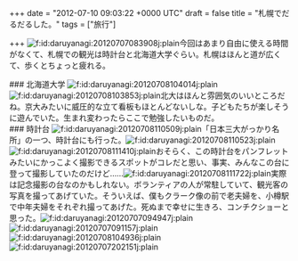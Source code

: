 
+++
date = "2012-07-10 09:03:22 +0000 UTC"
draft = false
title = "札幌でだるだるした。"
tags = ["旅行"]

+++
<img src="http://cdn-ak.f.st-hatena.com/images/fotolife/d/daruyanagi/20120707/20120707083908.jpg" alt="f:id:daruyanagi:20120707083908j:plain" title="f:id:daruyanagi:20120707083908j:plain" class="hatena-fotolife"/>今回はあまり自由に使える時間がなくて、札幌での観光は時計台と北海道大学ぐらい。札幌はほんと道が広くて、歩くとちょっと疲れる。

<div class="section">
    ### 北海道大学
    <img src="http://cdn-ak.f.st-hatena.com/images/fotolife/d/daruyanagi/20120708/20120708104014.jpg" alt="f:id:daruyanagi:20120708104014j:plain" title="f:id:daruyanagi:20120708104014j:plain" class="hatena-fotolife"/><img src="http://cdn-ak.f.st-hatena.com/images/fotolife/d/daruyanagi/20120708/20120708103853.jpg" alt="f:id:daruyanagi:20120708103853j:plain" title="f:id:daruyanagi:20120708103853j:plain" class="hatena-fotolife"/>北大はほんと雰囲気のいいところだね。京大みたいに威圧的な立て看板もほとんどないしな。子どもたちが楽しそうに遊んでいた。生まれ変わったらここで勉強したいものだ。

</div>
<div class="section">
    ### 時計台
    <img src="http://cdn-ak.f.st-hatena.com/images/fotolife/d/daruyanagi/20120708/20120708110509.jpg" alt="f:id:daruyanagi:20120708110509j:plain" title="f:id:daruyanagi:20120708110509j:plain" class="hatena-fotolife"/>「日本三大がっかり名所」の一つ、時計台にも行った。<img src="http://cdn-ak.f.st-hatena.com/images/fotolife/d/daruyanagi/20120708/20120708110523.jpg" alt="f:id:daruyanagi:20120708110523j:plain" title="f:id:daruyanagi:20120708110523j:plain" class="hatena-fotolife"/><img src="http://cdn-ak.f.st-hatena.com/images/fotolife/d/daruyanagi/20120708/20120708111410.jpg" alt="f:id:daruyanagi:20120708111410j:plain" title="f:id:daruyanagi:20120708111410j:plain" class="hatena-fotolife"/>おそらく、この時計台をパンフレットみたいにかっこよく撮影できるスポットがコレだと思い、事実、みんなこの台に登って撮影していたのだけど……<img src="http://cdn-ak.f.st-hatena.com/images/fotolife/d/daruyanagi/20120708/20120708111722.jpg" alt="f:id:daruyanagi:20120708111722j:plain" title="f:id:daruyanagi:20120708111722j:plain" class="hatena-fotolife"/>実際は記念撮影の台なのかもしれない。ボランティアの人が常駐していて、観光客の写真を撮ってあげていた。そういえば、僕もクラーク像の前で老夫婦を、小樽駅で中年夫婦をそれぞれ撮ってあげた。死ぬまで幸せに生きろ、コンチクショーと思った。<img src="http://cdn-ak.f.st-hatena.com/images/fotolife/d/daruyanagi/20120707/20120707094947.jpg" alt="f:id:daruyanagi:20120707094947j:plain" title="f:id:daruyanagi:20120707094947j:plain" class="hatena-fotolife"/><img src="http://cdn-ak.f.st-hatena.com/images/fotolife/d/daruyanagi/20120707/20120707091157.jpg" alt="f:id:daruyanagi:20120707091157j:plain" title="f:id:daruyanagi:20120707091157j:plain" class="hatena-fotolife"/><img src="http://cdn-ak.f.st-hatena.com/images/fotolife/d/daruyanagi/20120708/20120708104936.jpg" alt="f:id:daruyanagi:20120708104936j:plain" title="f:id:daruyanagi:20120708104936j:plain" class="hatena-fotolife"/><img src="http://cdn-ak.f.st-hatena.com/images/fotolife/d/daruyanagi/20120707/20120707202151.jpg" alt="f:id:daruyanagi:20120707202151j:plain" title="f:id:daruyanagi:20120707202151j:plain" class="hatena-fotolife"/>

</div>

